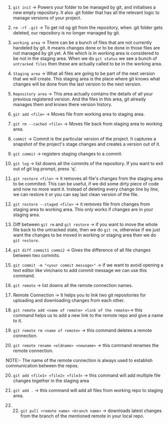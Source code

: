 1. `git init` -> Powers your folder to be managed by git, and initialises a new empty repository.
It also .git folder that has all the relevant logic to manage versions of your project.

2. `rm -rf .git`  ->  To get rid og git from the repository, when .git folder gets deleted,
our repository is no longer managed by git.

3. `working area` -> There can be a bunch of files that are not currently handeled by git.
It means changes done or to be done in those files are not managed by git yet. A file 
which is in working area is considered to be not in the staging area. When we do `git status`
we see a bunch of `untracked files` then these are actually called to be in the working area.

3. `Staging area` -> What all files are going to be part of the next version that we will create.
This staging area is the place where git knows what changes will be done from the last version to
the next version. 

4. `Repository area` -> This area actually contains the details of all your previous registered 
version. And the files in this area, git already manages them and knows there version history.

5. `git add <file>` -> Moves file from working area to staging area.

6. `git rm --cached <file>` -> Moves file back from staging area to working area.

7. `commit` -> Commit is the particular version of the project. It captures a snapshot of the project's 
stage changes and creates a version out of it.

8. `git commit` -> registers staging changes to a commit.

9. `git log` -> list downs all the commits of the repository. If you want to exit out of git log prompt,
press 'q'.

10. `git restore <file>` -> it removes all file's changes from the staging area to be commited. This can
be useful, if we did some dirty piece of code and now no more want it. Instead of deleting every change line 
by line, we can restore it or you can say last clean version of the file.

11. `git restore --staged <file>` -> it removes file from changes from staging area to working area.
This only works if changes are in your staging area.

12. Diff between `git rm` and `git restore` -> if you want to move the whole file back to the untracked
state, then we do `git rm`, otherwise if we just want the changes to be moved in working or staging
area then we do `git restore`.

13. `git diff commit1 commi2` -> Gives the difference of all file changes between two commits.

14. `git commit -m "<your commit message>"` -> if we want to avoid opening a text editor like
vim/nano to add commit message we can use this command.

15. `git remote` -> list downs all the remote connection names.

16. Remote Connection -> It helps you to link two git repositories for uploading and downloading 
changes from each other.

17. `git remote add <name of remote> <link of the remote>`-> this command helps us to add a new link to the
remote repo and give a name to it.

18. `git remote rm <name of remote>` -> this command deletes a remote connection.

19. `git remote rename <oldname> <newname>` -> this command renames the remote connection.

NOTE:- The name of the remote connection is always used to establish communication between the repos. 

20. `git add <file1> <file2> <file3>` -> this command will add multiple file changes together in the staging area

21. `git add .` -> this command will add all files from working repo to staging area.

22. 22. `git pull <remote name> <branch name>` -> downloads latest changes from the branch
of the mentioned remote in your local repo.


